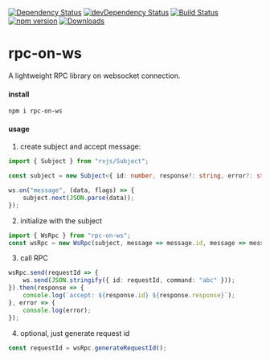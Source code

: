 [![Dependency Status](https://david-dm.org/plantain-00/rpc-on-ws.svg)](https://david-dm.org/plantain-00/rpc-on-ws)
[![devDependency Status](https://david-dm.org/plantain-00/rpc-on-ws/dev-status.svg)](https://david-dm.org/plantain-00/rpc-on-ws#info=devDependencies)
[![Build Status](https://travis-ci.org/plantain-00/rpc-on-ws.svg?branch=master)](https://travis-ci.org/plantain-00/rpc-on-ws)
[![npm version](https://badge.fury.io/js/rpc-on-ws.svg)](https://badge.fury.io/js/rpc-on-ws)
[![Downloads](https://img.shields.io/npm/dm/rpc-on-ws.svg)](https://www.npmjs.com/package/rpc-on-ws)

# rpc-on-ws
A lightweight RPC library on websocket connection.

#### install

`npm i rpc-on-ws`

#### usage

1. create subject and accept message:

```ts
import { Subject } from "rxjs/Subject";

const subject = new Subject<{ id: number, response?: string, error?: string }>();

ws.on("message", (data, flags) => {
    subject.next(JSON.parse(data));
});
```

2. initialize with the subject

```ts
import { WsRpc } from "rpc-on-ws";
const wsRpc = new WsRpc(subject, message => message.id, message => message.error, message => message.response);
```

3. call RPC

```ts
wsRpc.send(requestId => {
    ws.send(JSON.stringify({ id: requestId, command: "abc" }));
}).then(response => {
    console.log(`accept: ${response.id} ${response.response}`);
}, error => {
    console.log(error);
});
```

4. optional, just generate request id

```ts
const requestId = wsRpc.generateRequestId();
```
